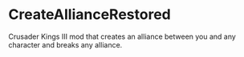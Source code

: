 # CreateAllianceRestored
 Crusader Kings III mod that creates an alliance between you and any character and breaks any alliance.
